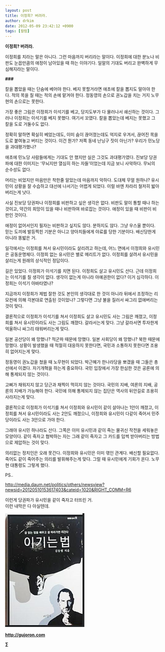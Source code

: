 ```yaml
---
layout: post
title: 이정희? 버려라.
author: drkim
date: 2012-05-09 23:42:12 +0900
tags: [컬럼]
---
```

**이정희? 버려라.** 

이정희를 치라는 말은 아니다. 그런 마음까지 버리라는 말이다. 이정희에 대한 분노나 비판도 눈꼽만큼의 애정이 남아있을 때 하는 이야기다. 일말의 기대도 버리고 완벽하게 무심해지라는 말이다. 



**\###** 

칼을 뽑았을 때는 단숨에 베어야 한다. 베지 못할거라면 애초에 칼을 뽑지도 말아야 한다. 적의 목을 칠 때는 적의 손에 맡겨야 한다. 정동영의 손으로 권노갑을 치는 거지 노무현의 손으로는 못한다. 

가장 좋은 그림은 이정희가 이석기를 베고, 당지도부가 다 물러나서 쇄신하는 것이다. 그러나 이정희는 이석기를 베지 못했다. 여기서 꼬였다. 칼을 뽑았는데 베지는 못했고 그 칼을 도로 거둘수도 없다. 

정확히 말하면 확실히 베었는데도, 이미 숨이 끊어졌는데도 억지로 우겨서, 끊어진 목을 도로 붙여놓고 버티는 것이다. 이건 뭔가? 저쪽 동네 난닝구 짓이 아닌가? 우리가 민노당을 과대평가했나? 

애초에 민노당 사람들에게는 기대도 안 했지만 실은 그것도 과대평가였다. 진보당 당권파에 대한 이미지는 ‘무뇌지만 열심히 하는 자들’이었는데 지금 보니 사악하다. 무뇌의 순수성도 없다. 

머리는 비었지만 마음만은 착한줄 알았는데 마음까지 악하다. 도대체 무얼 원하나? 유시민이 상황을 잘 수습하고 대선에 나서기는 어렵게 되었다. 이럴 바엔 차라리 철저히 밟아버리는게 낫다. 

사실 진보당 당권파나 이정희를 비판하고 싶은 생각은 없다. 비판도 말이 통할 때나 하는 것이고, 약간의 희망이 있을 때나 비판하여 바로잡는 것이다. 애정이 있을 때 비판이 비판인 것이다. 

애정이 없어서인지 필자는 비판하고 싶지도 않다. 분하지도 않다. 그냥 우스울 뿐이다. 믿는 도끼에 발등찍힌 기분은 아니고 양아치들에게 야료를 당한 기분이다. 배신당한게 아니라 똥밟은 거. 

일각에서는 이정희를 쳐서 유시민이라도 살리려고 하는데, 어느 면에서 이정희와 유시민은 공동운명체다. 이정희 없는 유시민은 별로 메리트가 없다. 이정희를 살려서 유시민을 살리는게 원래의 상식적인 정답이다. 

길은 있었다. 이정희가 이석기를 치면 된다. 이정희도 살고 유시민도 산다. 근데 이정희는 이석기를 칠 생각이 없다. 생각이 없는게 아니라 아예권한이 없다? 이거 심각하다. 이정희는 이석기 아바타였나? 

지금까지 이정희가 제법 잘한 것도 본인의 생각대로 한 것이 아니라 뒤에서 조정하는 리모컨에 의해 각본대로 연출된 것이었나? 그렇다면 그냥 불을 질러서 싸그리 없애버리는 것이 맞다. 

결론적으로 이정희가 이석기를 쳐서 이정희도 살고 유시민도 사는 그림은 깨졌고, 이정희를 쳐서 유시민이라도 사는 그림도 깨졌다. 갈라서는게 맞다. 그냥 갈라서면 투자한게 억울하니 싸그리 태워버리는게 맞다. 

일본 공산당이 왜 망했나? 적군파 때문에 망했다. 일본 사회당이 왜 망했나? 북한 때문에 망했다. 상황이 발생했을 때 적절히 대응하지 못한다면, 국민과 소통하지 못한다면 조용히 없어지는게 맞다. 

정동영이 권노갑을 쳤을 때 노무현이 되었다. 박근혜가 한나라당을 뽀갰을 때 그들은 총선에서 이겼다. 자기개혁을 하는게 중요하다. 국민 입장에서 가장 한심한 것은 공론에 의해 통제되지 않는 것이다. 

고삐가 채워지지 않고 당근과 채찍이 먹히지 않는 것이다. 국민의 지배, 여론의 지배, 공론의 지배가 가능해야 한다. 국민에 의해 통제되지 않는 집단은 역사의 뒤안길로 조용히 사라지는게 맞다. 

결론적으로 이정희가 이석기를 쳐서 이정희와 유시민이 같이 살아나는 1안이 깨졌고, 이정희를 쳐서 유시민이라도 사는 2안도 깨졌으니, 이정희와 유시민이 다같이 죽어서 민주당이라도 사는 3안으로 가야 한다. 

그래야 유시민 하나라도 산다. 그쪽은 이미 유시민과 같이 죽는 물귀신 작전을 세워놓은 모양이다. 같이 죽자고 협박하는 자는 그래 같이 죽자고 그 카드를 덥썩 받아버리는 방법으로 제압하는 것이 맞다. 

의리없는 정치인은 오래 못간다. 이정희와 유시민은 이미 엮인 관계다. 배신할 필요없다. 죽어도 같이 죽어주는 의리를 발휘해주는게 맞다. 그럴 때 유시민에게 기회가 온다. 노무현 대통령도 그렇게 했다. 





PS..



http://media.daum.net/politics/others/newsview?newsid=20120510153617403&cateid=1020&RIGHT_COMM=R6   
  
이런게 당권파가 유시민을 같이 죽자고 터뜨린 거.   
이런 내막은 다 아실텐데. 





![](/files/attach/images/199/290/248/123456.JPG)







**http://gujoron.com**  


**∑**